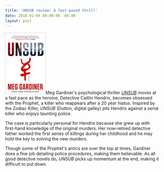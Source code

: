 ```yaml
---
title: 'UNSUB review: A fast-paced thrill'
date: 2018-01-04 00:00:00 -06:00
layout: post
---
```


![](/assets/images/UNSUB-A-Novel-by-Gardiner-Meg-132x200.jpeg)Meg Gardiner's psychological thriller [_UNSUB_](http://amzn.to/2CRrrF9) moves at a fast pace as the heroine, Detective Caitlin Hendrix, becomes obsessed with the Prophet, a killer who reappears after a 20 year hiatus. Inspired by the Zodiac Killer, _UNSUB_ (Dutton, digital galley) pits Hendrix against a serial killer who enjoys taunting police.

The case is particularly personal for Hendrix because she grew up with first-hand knowledge of the original murders. Her now-retired detective father worked the first series of killings during her childhood and he may hold the key to solving the new murders.

Though some of the Prophet's antics are over the top at times, Gardiner does a fine job detailing police procedures, making them believable. As all good detective novels do, _UNSUB_ picks up momentum at the end, making it difficult to put down.
